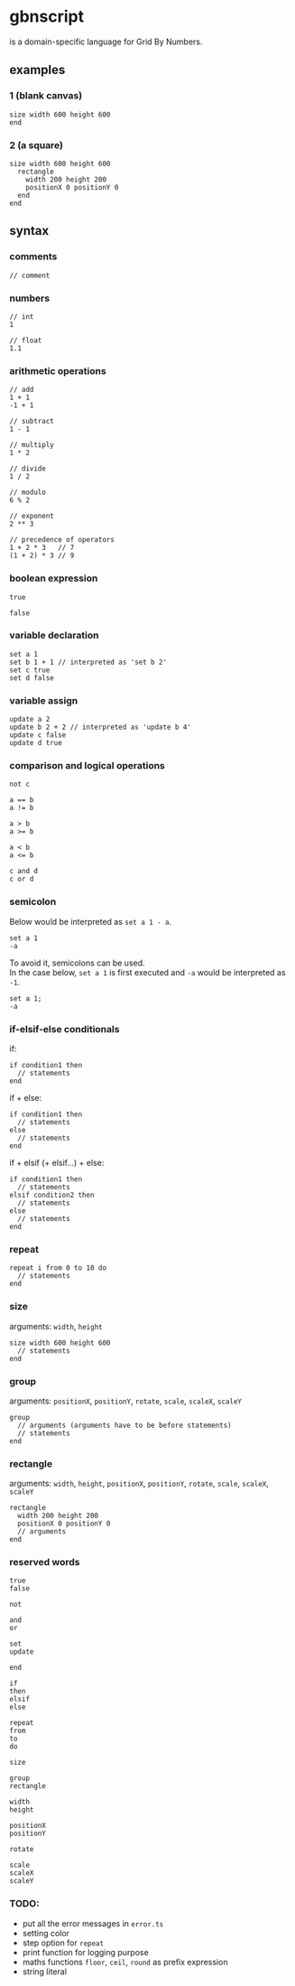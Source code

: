 # gbnscript

is a domain-specific language for Grid By Numbers.

## examples

### 1 (blank canvas)

```
size width 600 height 600
end
```

### 2 (a square)

```
size width 600 height 600
  rectangle
    width 200 height 200
    positionX 0 positionY 0
  end
end
```

## syntax

### comments

```
// comment
```

### numbers

```
// int
1

// float
1.1
```

### arithmetic operations

```
// add
1 + 1
-1 + 1

// subtract
1 - 1

// multiply
1 * 2

// divide
1 / 2

// modulo
6 % 2

// exponent
2 ** 3

// precedence of operators
1 + 2 * 3   // 7
(1 + 2) * 3 // 9
```

### boolean expression

```
true

false
```

### variable declaration

```
set a 1
set b 1 + 1 // interpreted as 'set b 2'
set c true
set d false
```

### variable assign

```
update a 2
update b 2 + 2 // interpreted as 'update b 4'
update c false
update d true
```

### comparison and logical operations

```
not c

a == b
a != b

a > b
a >= b

a < b
a <= b

c and d
c or d
```

### semicolon

Below would be interpreted as `set a 1 - a`.

```
set a 1
-a
```

To avoid it, semicolons can be used.  
In the case below, `set a 1` is first executed and `-a` would be interpreted as `-1`.

```
set a 1;
-a
```

### if-elsif-else conditionals

if:

```
if condition1 then
  // statements
end
```

if + else:

```
if condition1 then
  // statements
else
  // statements
end
```

if + elsif (+ elsif...) + else:

```
if condition1 then
  // statements
elsif condition2 then
  // statements
else
  // statements
end
```

### repeat

```
repeat i from 0 to 10 do
  // statements
end
```

### size

arguments: `width`, `height`

```
size width 600 height 600
  // statements
end
```

### group

arguments: `positionX`, `positionY`, `rotate`, `scale`, `scaleX`, `scaleY`

```
group
  // arguments (arguments have to be before statements)
  // statements
end
```

### rectangle

arguments: `width`, `height`, `positionX`, `positionY`, `rotate`, `scale`, `scaleX`, `scaleY`

```
rectangle
  width 200 height 200
  positionX 0 positionY 0
  // arguments
end
```

### reserved words

```
true
false

not

and
or

set
update

end

if
then
elsif
else

repeat
from
to
do

size

group
rectangle

width
height

positionX
positionY

rotate

scale
scaleX
scaleY
```

### TODO:

- put all the error messages in `error.ts`
- setting color
- step option for `repeat`
- print function for logging purpose
- maths functions `floor`, `ceil`, `round` as prefix expression
- string literal

